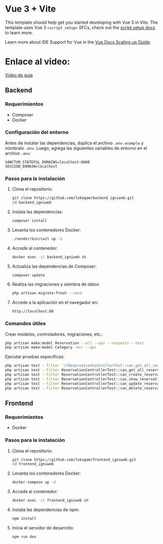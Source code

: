 
# Vue 3 + Vite

This template should help get you started developing with Vue 3 in Vite. The template uses Vue 3 `<script setup>` SFCs, check out the [script setup docs](https://v3.vuejs.org/api/sfc-script-setup.html#sfc-script-setup) to learn more.

Learn more about IDE Support for Vue in the [Vue Docs Scaling up Guide](https://vuejs.org/guide/scaling-up/tooling.html#ide-support).

# Enlace al video:
[Video de guía](#)

## Backend

### Requerimientos
- Composer
- Docker

### Configuración del entorno

Antes de instalar las dependencias, duplica el archivo `.env.example` y nómbralo `.env`. Luego, agrega las siguientes variables de entorno en el archivo `.env`:

```env
SANCTUM_STATEFUL_DOMAINS=localhost:8000
SESSION_DOMAIN=localhost
```

### Pasos para la instalación

1. Clona el repositorio:

    ```bash
    git clone https://github.com/lokogam/backend_igniweb.git
    cd backend_igniweb
    ```

2. Instala las dependencias:

    ```bash
    composer install
    ```

3. Levanta los contenedores Docker:

    ```bash
    ./vendor/bin/sail up -d
    ```

4. Accede al contenedor:

    ```bash
    docker exec -it backend_igniweb sh
    ```

5. Actualiza las dependencias de Composer:

    ```bash
    composer update
    ```

6. Realiza las migraciones y siembra de datos:

    ```bash
    php artisan migrate:fresh --seed
    ```

7. Accede a la aplicación en el navegador en:

    ```arduino
    http://localhost:80
    ```

### Comandos útiles

Crear modelos, controladores, migraciones, etc.:

```bash
php artisan make:model Reservation --all --api --requests --test
php artisan make:model Category -mcr --api
```

Ejecutar pruebas específicas:

```bash
php artisan test --filter '/(ReservationControllerTest::can_get_all_reservations|ReservationControllerTest::can_create_reservation|ReservationControllerTest::can_show_reservation|ReservationControllerTest::can_update_reservation|ReservationControllerTest::can_delete_reservation)/'
php artisan test --filter ReservationControllerTest::can_get_all_reservations
php artisan test --filter ReservationControllerTest::can_create_reservation
php artisan test --filter ReservationControllerTest::can_show_reservation
php artisan test --filter ReservationControllerTest::can_update_reservation
php artisan test --filter ReservationControllerTest::can_delete_reservation
```

## Frontend

### Requerimientos
- Docker

### Pasos para la instalación

1. Clona el repositorio:

    ```bash
    git clone https://github.com/lokogam/frontend_igniweb.git
    cd frontend_igniweb
    ```

2. Levanta los contenedores Docker:

    ```bash
    docker-compose up -d
    ```

3. Accede al contenedor:

    ```bash
    docker exec -it frontend_igniweb sh
    ```

4. Instala las dependencias de npm:

    ```bash
    npm install
    ```

5. Inicia el servidor de desarrollo:

    ```bash
    npm run dev
    ```
